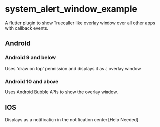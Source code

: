 # system_alert_window_example

A flutter plugin to show Truecaller like overlay window over all other apps with callback events.


## Android

### Android 9 and below

Uses &#x27;draw on top&#x27; permission and displays it as a overlay window

### Android 10 and above

Uses Android Bubble APIs to show the overlay window.


## IOS

Displays as a notification in the notification center [Help Needed]